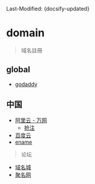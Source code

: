Last-Modified: {docsify-updated}

# domain

> 域名註冊

## global

- [godaddy](https://godaddy.com/)

## 中国

- [阿里云 - 万网](http://www.net.cn/)
  - [抢注](https://wanwang.aliyun.com/domain/reserve)
- [百度云](https://cloud.baidu.com/product/bcd.html)
- [ename](https://www.ename.cn/)

> 论坛

- [域名城](https://club.domain.cn/forum.php)
- [聚名网](http://www.jm.cn/6/?t=xx_123)